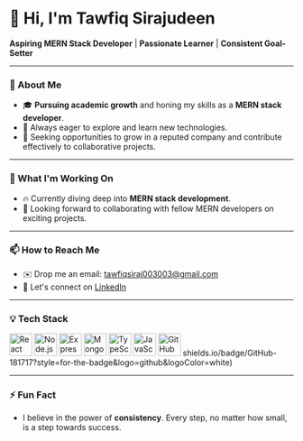 # 👋 Hi, I'm Tawfiq Sirajudeen

**Aspiring MERN Stack Developer** | **Passionate Learner** | **Consistent Goal-Setter**

---

### 🌟 About Me
- 🎓 **Pursuing academic growth** and honing my skills as a **MERN stack developer**.
- 🚀 Always eager to explore and learn new technologies.
- 💼 Seeking opportunities to grow in a reputed company and contribute effectively to collaborative projects.

---

### 🌱 What I'm Working On
- 🔥 Currently diving deep into **MERN stack development**.
- 💬 Looking forward to collaborating with fellow MERN developers on exciting projects.

---

### 📫 How to Reach Me
- ✉️ Drop me an email: [tawfiqsiraj003003@gmail.com](mailto:tawfiqsiraj003003@gmail.com)
- 💬 Let's connect on [LinkedIn](https://www.linkedin.com/in/tawfiqsirajudeen2527/)

---

### 💡 Tech Stack
<img src="https://raw.githubusercontent.com/devicons/devicon/master/icons/react/react-original.gif" alt="React" width="40" height="40" />
<img src="https://raw.githubusercontent.com/devicons/devicon/master/icons/nodejs/nodejs-original.gif" alt="Node.js" width="40" height="40" />
<img src="https://raw.githubusercontent.com/devicons/devicon/master/icons/express/express-original.gif" alt="Express.js" width="40" height="40" />
<img src="https://raw.githubusercontent.com/devicons/devicon/master/icons/mongodb/mongodb-original.gif" alt="MongoDB" width="40" height="40" />
<img src="https://raw.githubusercontent.com/devicons/devicon/master/icons/typescript/typescript-original.gif" alt="TypeScript" width="40" height="40" />
<img src="https://raw.githubusercontent.com/devicons/devicon/master/icons/javascript/javascript-original.gif" alt="JavaScript" width="40" height="40" />
<img src="https://raw.githubusercontent.com/devicons/devicon/master/icons/github/github-original.gif" alt="GitHub" width="40" height="40" />
shields.io/badge/GitHub-181717?style=for-the-badge&logo=github&logoColor=white)

---

### ⚡ Fun Fact
- I believe in the power of **consistency**. Every step, no matter how small, is a step towards success.
